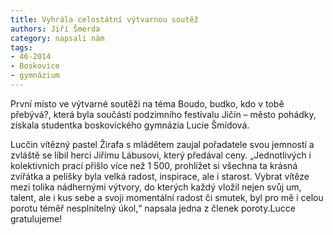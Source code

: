 ```yaml
---
title: Vyhrála celostátní výtvarnou soutěž
authors: Jiří Šmerda
category: napsali nám
tags: 
- 46-2014
- Boskovice
- gymnázium
---
```

První místo ve výtvarné soutěži na téma Boudo, budko, kdo v tobě přebývá?, která byla součástí podzimního festivalu Jičín – město pohádky, získala studentka boskovického gymnázia Lucie Šmídová.

Lucčin vítězný pastel Žirafa s mládětem zaujal pořadatele svou jemností a zvláště se líbil herci Jiřímu Lábusovi, který předával ceny. „Jednotlivých i kolektivních prací přišlo více než 1 500, prohlížet si všechna ta krásná zvířátka a pelíšky byla velká radost, inspirace, ale i starost. Vybrat vítěze mezi tolika nádhernými výtvory, do kterých každý vložil nejen svůj um, talent, ale i kus sebe a svoji momentální radost či smutek, byl pro mě i celou porotu téměř nesplnitelný úkol,“ napsala jedna z členek poroty.Lucce gratulujeme! 


